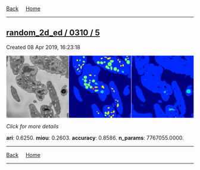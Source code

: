 
[Back](..)&nbsp;&nbsp;&nbsp;&nbsp;&nbsp;[Home](https://leapmanlab.github.io/snapshots)

---

<div class="summary"><a href="5"><h2>random_2d_ed / 0310 / 5</h2></a><p>Created 08 Apr 2019, 16:23:18
</p><a href="5"><img src="5/media/summary.png" align="center"></a><p>
<i>Click for more details</i>
</p></div>

**ari**: 0.6250. **miou**: 0.2603. **accuracy**: 0.8586. **n_params**: 7767055.0000. 

---

[Back](..)&nbsp;&nbsp;&nbsp;&nbsp;&nbsp;[Home](https://leapmanlab.github.io/snapshots)

---
